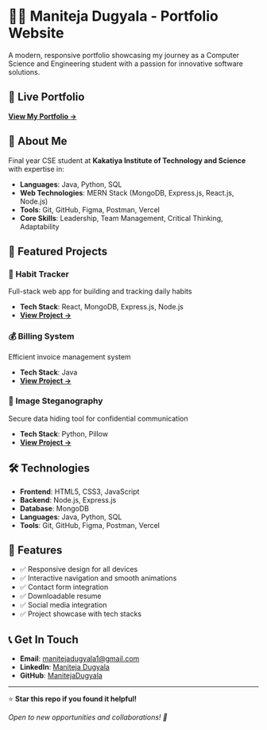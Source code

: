 # 👨‍💻 Maniteja Dugyala - Portfolio Website

A modern, responsive portfolio showcasing my journey as a Computer Science and Engineering student with a passion for innovative software solutions.

## 🌟 Live Portfolio

**[View My Portfolio →](https://maniteja-dugyala.netlify.app/)**

## 🚀 About Me

Final year CSE student at **Kakatiya Institute of Technology and Science** with expertise in:
- **Languages**: Java, Python, SQL
- **Web Technologies**: MERN Stack (MongoDB, Express.js, React.js, Node.js)
- **Tools**: Git, GitHub, Figma, Postman, Vercel
- **Core Skills**: Leadership, Team Management, Critical Thinking, Adaptability

## 💼 Featured Projects

### 🎯 Habit Tracker
Full-stack web app for building and tracking daily habits
- **Tech Stack**: React, MongoDB, Express.js, Node.js
- **[View Project →](https://github.com/ManitejaDugyala/HABIT_TRACKER)**

### 💰 Billing System
Efficient invoice management system
- **Tech Stack**: Java
- **[View Project →](https://github.com/ManitejaDugyala/Billing_System)**

### 🔐 Image Steganography
Secure data hiding tool for confidential communication
- **Tech Stack**: Python, Pillow
- **[View Project →](https://github.com/ManitejaDugyala/Image_Steganography)**

## 🛠️ Technologies

- **Frontend**: HTML5, CSS3, JavaScript
- **Backend**: Node.js, Express.js
- **Database**: MongoDB
- **Languages**: Java, Python, SQL
- **Tools**: Git, GitHub, Figma, Postman, Vercel

## 📱 Features

- ✅ Responsive design for all devices
- ✅ Interactive navigation and smooth animations
- ✅ Contact form integration
- ✅ Downloadable resume
- ✅ Social media integration
- ✅ Project showcase with tech stacks



## 📞 Get In Touch

- **Email**: [manitejadugyala1@gmail.com](mailto:manitejadugyala1@gmail.com)
- **LinkedIn**: [Maniteja Dugyala](https://www.linkedin.com/in/maniteja-dugyala-081274301/)
- **GitHub**: [ManitejaDugyala](https://github.com/ManitejaDugyala)


---

⭐ **Star this repo if you found it helpful!**

*Open to new opportunities and collaborations! 🚀*
